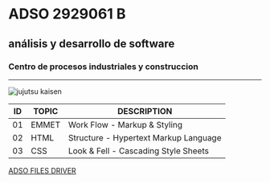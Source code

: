 # ADSO 2929061 B
## análisis y desarrollo de software 
### Centro de procesos industriales y construccion 

---

![jujutsu kaisen](https://tinyurl.com/2ey7k5dp)

| ID | TOPIC | DESCRIPTION                            |
| ---| ---   | ---                                    |
| 01 | EMMET |  Work Flow  - Markup & Styling         |
| 02 | HTML  | Structure   - Hypertext Markup Language|
| 03 | CSS   | Look & Fell - Cascading Style Sheets   |                

[ADSO FILES DRIVER](https://tinyurl.com/wnkk334u)


